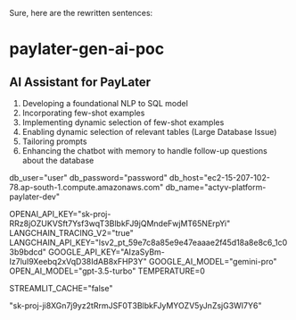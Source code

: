 Sure, here are the rewritten sentences:

# paylater-gen-ai-poc

## AI Assistant for PayLater 

1. Developing a foundational NLP to SQL model
2. Incorporating few-shot examples
3. Implementing dynamic selection of few-shot examples
4. Enabling dynamic selection of relevant tables (Large Database Issue)
5. Tailoring prompts
6. Enhancing the chatbot with memory to handle follow-up questions about the database

db_user="user"
db_password="password"
db_host="ec2-15-207-102-78.ap-south-1.compute.amazonaws.com"
db_name="actyv-platform-paylater-dev"

OPENAI_API_KEY="sk-proj-RRz8jOZUKVSft7Ysf3wqT3BlbkFJ9jQMndeFwjMT65NErpYi"
LANGCHAIN_TRACING_V2="true"
LANGCHAIN_API_KEY="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"
GOOGLE_API_KEY="AIzaSyBm-Iz7luI9Xeebq2xVqD38IdAB8xFHP3Y"
GOOGLE_AI_MODEL="gemini-pro"
OPEN_AI_MODEL="gpt-3.5-turbo"
TEMPERATURE=0

STREAMLIT_CACHE="false"


"sk-proj-ji8XGn7j9yz2tRrmJSF0T3BlbkFJyMYOZV5yJnZsjG3WI7Y6"
